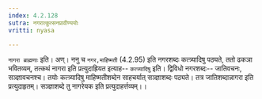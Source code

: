 ```yaml
---
index: 4.2.128
sutra: नगरात्कुत्सनप्रावीण्ययोः
vritti: nyasa

---
```

`नागरा ब्राह्मणाः` इति। अण्। ननु च `नगर,माहिष्मती` (4.2.95) इति नगरशब्दः कत्त्र्यादिषु पठ्यते, ततो ढकञा भवितव्यम्, तत्कथं नागरा इति प्रत्युदाह्रियत इत्याह-- `कत्त्र्यादिषु` इति। द्विविधो नगरशब्दः-- जातिवचनः, सञ्ज्ञावचनश्च। तयोः कत्त्र्यादिषु माहिष्मतीशब्देन साहचर्यात् सञ्ज्ञाशब्दः पठ्यते। तत्र जातिशब्दान्नागरा इति प्रत्युदाहृतम्। सञ्ज्ञाशब्दे तु नागरेयक इति प्रत्युदाहर्त्तव्यम्।।